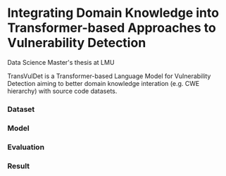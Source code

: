 # Integrating Domain Knowledge into Transformer-based Approaches to Vulnerability Detection

Data Science Master's thesis at LMU 

TransVulDet is a Transformer-based Language Model for Vulnerability Detection aiming to better domain knowledge interation (e.g. CWE hierarchy) with source code datasets.

### Dataset

### Model

### Evaluation

### Result
